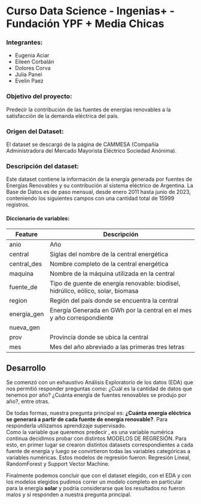 # Curso Data Science - Ingenias+ - Fundación YPF + Media Chicas 

### Integrantes: 
- Eugenia Aciar 
- Eileen Corbalán 
- Dolores Corva 
- Julia Panei
- Evelin Paez 

### Objetivo del proyecto:
Predecir la contribución de las fuentes de energías renovables a la satisfacción de la demanda eléctrica del país. 

### Origen del Dataset:
El dataset se descargó de la página de CAMMESA (Compañía Administradora del Mercado Mayorista Eléctrico Sociedad Anónima). 

### Descripción del dataset:
Este dataset contiene la información de la energía generada por fuentes de Energías Renovables y su contribución al sistema eléctrico de Argentina. 
La Base de Datos es de paso mensual, desde enero 2011 hasta junio de 2023, conteniendo los siguientes campos con una cantidad total de 15999 registros. 

#### **Diccionario de variables:**
|**Feature**|**Descripción**|
|-----------|---------------|
|anio       | Año           |
|central    | Siglas del nombre de la central energética|
|central_des| Nombre completo de la central energética|
|maquina    | Nombre de la máquina utilizada en la central|
|fuente_de  | Tipo de guente de energía renovable: biodisel, hidrúlico, eólico, solar, biomasa|
|region     | Región del país donde se encuentra la central|
|energia_gen| Energía Generada en GWh por la central en el mes y año correspondiente|
|nueva_gen| |
|prov       | Provincia donde se ubica la central|
|mes        | Mes del año abreviado a las primeras tres letras|
      
## Desarrollo
Se comenzó con un exhaustivo Análisis Exploratorio de los datos (EDA) que nos permitió responder preguntas como: ¿Cuál es la cantidad de datos que tenemos por año? ¿Cuánta energía de fuentes renovables se produjo por año?, entre otras. 

De todas formas, nuestra pregunta principal es: **¿Cuánta energía eléctrica se generará a partir de cada fuente de energía renovable?**. Para responderla utilizamos aprendizaje supervisado.  
Como la variable que queremos predecir , es una variable numérica continua decidimos probar con distintos MODELOS DE REGRESIÓN. Para esto, en primer lugar se crearon distintos datasets correspondientes a cada fuente de energía  y luego se convirtieron todas las variables categóricas a variables numéricas. Estos modelos de regresión fueron: Regresión Lineal, RandomForest y Support Vector Machine. 

Finalmente podemos concluir que con el dataset elegido, con el EDA y con los modelos elegidos pudimos correr un modelo completo en particular para la energía **solar** y podría considerarse que los resultados no fueron malos y sí responden a nuestra pregunta principal. 
